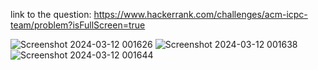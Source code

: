 link to the question: https://www.hackerrank.com/challenges/acm-icpc-team/problem?isFullScreen=true

![Screenshot 2024-03-12 001626](https://github.com/AnkitPorwal04/mycodes/assets/96345105/d5a6e6f3-962b-46e9-a734-89dd3dbe37de)
![Screenshot 2024-03-12 001638](https://github.com/AnkitPorwal04/mycodes/assets/96345105/e0819282-4b01-4a13-9bc0-ee95ece7faa1)
![Screenshot 2024-03-12 001644](https://github.com/AnkitPorwal04/mycodes/assets/96345105/c202d9d4-8c7c-4cf4-832a-bf1b4b33ad07)
